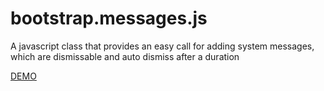 bootstrap.messages.js
=====================

A javascript class that provides an easy call for adding system messages, which are dismissable and auto dismiss after a duration

<a href="http://jsfiddle.net/7JZc5/2/" target="_blank">DEMO</a>
